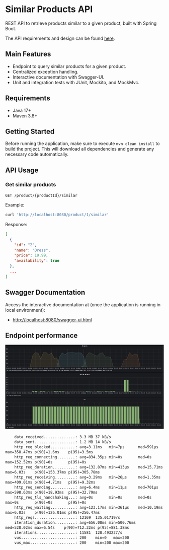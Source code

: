 # Similar Products API

REST API to retrieve products similar to a given product, built with Spring Boot.

The API requirements and design can be found [here](./proposal/readme.md).

## Main Features
- Endpoint to query similar products for a given product.
- Centralized exception handling.
- Interactive documentation with Swagger-UI.
- Unit and integration tests with JUnit, Mockito, and MockMvc.

## Requirements
- Java 17+
- Maven 3.8+

## Getting Started
Before running the application, make sure to execute `mvn clean install` to build the project. 
This will download all dependencies and generate any necessary code automatically.
## API Usage

### Get similar products

```http
GET /product/{productId}/similar
```

Example:
```bash
curl 'http://localhost:8080/product/1/similar'
```

Response:
```json
[
  {
    "id": "2",
    "name": "Dress",
    "price": 19.99,
    "availability": true
  },
  ...
]
```

## Swagger Documentation

Access the interactive documentation at (once the application is running in local environment):

- [http://localhost:8080/swagger-ui.html](http://localhost:8080/swagger-ui.html)

## Endpoint performance

![Performance Result](./assets/performance-result.png "Performance Result")

```
    data_received..............: 3.3 MB 37 kB/s
    data_sent..................: 1.2 MB 14 kB/s
    http_req_blocked...........: avg=3.11ms   min=7µs      med=591µs    max=358.47ms p(90)=1.6ms    p(95)=3.5ms   
    http_req_connecting........: avg=834.35µs min=0s       med=0s       max=152.52ms p(90)=0s       p(95)=0s      
    http_req_duration..........: avg=132.87ms min=413µs    med=15.71ms  max=6.03s    p(90)=153.37ms p(95)=305.78ms
    http_req_receiving.........: avg=3.29ms   min=26µs     med=1.35ms   max=409.01ms p(90)=4.71ms   p(95)=9.32ms  
    http_req_sending...........: avg=6.4ms    min=11µs     med=701µs    max=598.63ms p(90)=18.93ms  p(95)=32.79ms 
    http_req_tls_handshaking...: avg=0s       min=0s       med=0s       max=0s       p(90)=0s       p(95)=0s      
    http_req_waiting...........: avg=123.17ms min=361µs    med=10.19ms  max=6.03s    p(90)=126.01ms p(95)=256.47ms
    http_reqs..................: 12169  135.01719/s
    iteration_duration.........: avg=656.08ms min=500.76ms med=528.02ms max=6.54s    p(90)=712.32ms p(95)=881.38ms
    iterations.................: 11581  128.493227/s
    vus........................: 200    min=0   max=200
    vus_max....................: 200    min=200 max=200
```
